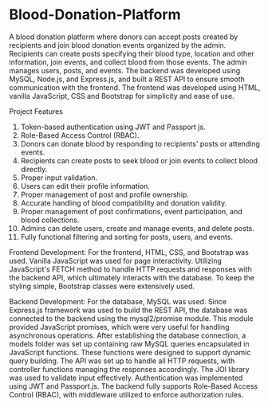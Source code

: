 # Blood-Donation-Platform
A blood donation platform where donors can accept posts created by recipients and join blood donation events organized by the admin. Recipients can create posts specifying their blood type, location and other information, join events, and collect blood from those events. The admin manages users, posts, and events. The backend was developed using MySQL, Node.js, and Express.js, and built a REST API to ensure smooth communication with the frontend. The frontend was developed using HTML, vanilla JavaScript, CSS and Bootstrap for simplicity and ease of use.


Project Features
1. Token-based authentication using JWT and Passport js.  
2. Role-Based Access Control (RBAC).  
3. Donors can donate blood by responding to recipients' posts or attending events.  
4. Recipients can create posts to seek blood or join events to collect blood directly.  
5. Proper input validation.
6. Users can edit their profile information.  
7. Proper management of post and profile ownership.  
8. Accurate handling of blood compatibility and donation validity. 
9. Proper management of post confirmations, event participation, and blood collections.  
10. Admins can delete users, create and manage events, and delete posts.  
11. Fully functional filtering and sorting for posts, users, and events.

Frontend Development: For the frontend, HTML, CSS, and Bootstrap was used. Vanilla JavaScript was used for page interactivity. Utilizing JavaScript's FETCH method to handle HTTP requests and responses with the backend API, which ultimately interacts with the database. To keep the styling simple, Bootstrap classes were extensively used.

Backend Development: For the database, MySQL was used. Since Express.js framework was used to build the REST API, the database was connected to the backend using the mysql2/promise module. This module provided JavaScript promises, which were very useful for handling asynchronous operations. After establishing the database connection, a models folder was set up containing raw MySQL queries encapsulated in JavaScript functions. These functions were designed to support dynamic query building. The API was set up to handle all HTTP requests, with controller functions managing the responses accordingly. The JOI library was used to validate input effectively. Authentication was implemented using JWT and Passport.js. The backend fully supports Role-Based Access Control (RBAC), with middleware utilized to enforce authorization rules.



